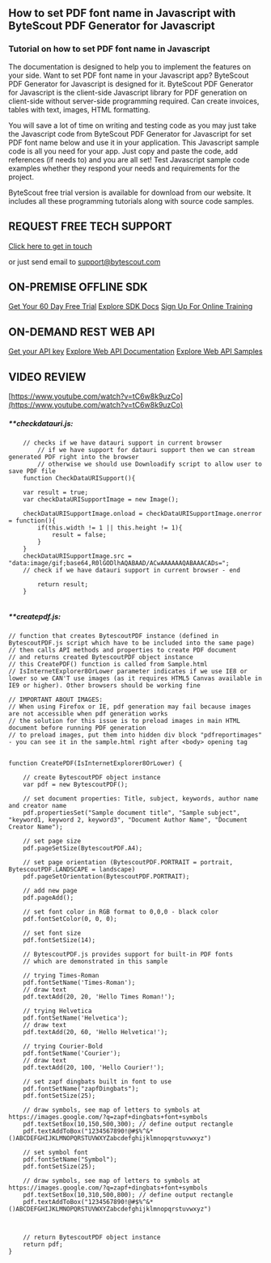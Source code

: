 ## How to set PDF font name in Javascript with ByteScout PDF Generator for Javascript

### Tutorial on how to set PDF font name in Javascript

The documentation is designed to help you to implement the features on your side. Want to set PDF font name in your Javascript app? ByteScout PDF Generator for Javascript is designed for it. ByteScout PDF Generator for Javascript is the client-side Javascript library for PDF generation on client-side without server-side programming required. Can create invoices, tables with text, images, HTML formatting.

You will save a lot of time on writing and testing code as you may just take the Javascript code from ByteScout PDF Generator for Javascript for set PDF font name below and use it in your application. This Javascript sample code is all you need for your app. Just copy and paste the code, add references (if needs to) and you are all set! Test Javascript sample code examples whether they respond your needs and requirements for the project.

ByteScout free trial version is available for download from our website. It includes all these programming tutorials along with source code samples.

## REQUEST FREE TECH SUPPORT

[Click here to get in touch](https://bytescout.zendesk.com/hc/en-us/requests/new?subject=ByteScout%20PDF%20Generator%20for%20Javascript%20Question)

or just send email to [support@bytescout.com](mailto:support@bytescout.com?subject=ByteScout%20PDF%20Generator%20for%20Javascript%20Question) 

## ON-PREMISE OFFLINE SDK 

[Get Your 60 Day Free Trial](https://bytescout.com/download/web-installer?utm_source=github-readme)
[Explore SDK Docs](https://bytescout.com/documentation/index.html?utm_source=github-readme)
[Sign Up For Online Training](https://academy.bytescout.com/)


## ON-DEMAND REST WEB API

[Get your API key](https://pdf.co/documentation/api?utm_source=github-readme)
[Explore Web API Documentation](https://pdf.co/documentation/api?utm_source=github-readme)
[Explore Web API Samples](https://github.com/bytescout/ByteScout-SDK-SourceCode/tree/master/PDF.co%20Web%20API)

## VIDEO REVIEW

[https://www.youtube.com/watch?v=tC6w8k9uzCo](https://www.youtube.com/watch?v=tC6w8k9uzCo)




<!-- code block begin -->

##### ****checkdatauri.js:**
    
```
	// checks if we have datauri support in current browser
        // if we have support for datauri support then we can stream generated PDF right into the browser
        // otherwise we should use Downloadify script to allow user to save PDF file
	function CheckDataURISupport(){

	var result = true;
	var checkDataURISupportImage = new Image();

	checkDataURISupportImage.onload = checkDataURISupportImage.onerror = function(){
		if(this.width != 1 || this.height != 1){
			result = false;
		}
	}
	checkDataURISupportImage.src = "data:image/gif;base64,R0lGODlhAQABAAD/ACwAAAAAAQABAAACADs=";
	// check if we have datauri support in current browser - end

		return result;
	}


```

<!-- code block end -->    

<!-- code block begin -->

##### ****createpdf.js:**
    
```
// function that creates BytescoutPDF instance (defined in BytescoutPDF.js script which have to be included into the same page)
// then calls API methods and properties to create PDF document
// and returns created BytescoutPDF object instance
// this CreatePDF() function is called from Sample.html
// IsInternetExplorer8OrLower parameter indicates if we use IE8 or lower so we CAN'T use images (as it requires HTML5 Canvas available in IE9 or higher). Other browsers should be working fine

// IMPORTANT ABOUT IMAGES: 
// When using Firefox or IE, pdf generation may fail because images are not accessible when pdf generation works
// the solution for this issue is to preload images in main HTML document before running PDF generation
// to preload images, put them into hidden div block "pdfreportimages" - you can see it in the sample.html right after <body> opening tag


function CreatePDF(IsInternetExplorer8OrLower) {

    // create BytescoutPDF object instance
    var pdf = new BytescoutPDF();

    // set document properties: Title, subject, keywords, author name and creator name
    pdf.propertiesSet("Sample document title", "Sample subject", "keyword1, keyword 2, keyword3", "Document Author Name", "Document Creator Name");

    // set page size
    pdf.pageSetSize(BytescoutPDF.A4);

    // set page orientation (BytescoutPDF.PORTRAIT = portrait, BytescoutPDF.LANDSCAPE = landscape)
    pdf.pageSetOrientation(BytescoutPDF.PORTRAIT);

    // add new page
    pdf.pageAdd();

    // set font color in RGB format to 0,0,0 - black color
    pdf.fontSetColor(0, 0, 0);

    // set font size
    pdf.fontSetSize(14);

    // BytescoutPDF.js provides support for built-in PDF fonts
    // which are demonstrated in this sample

    // trying Times-Roman
    pdf.fontSetName('Times-Roman');
    // draw text
    pdf.textAdd(20, 20, 'Hello Times Roman!');

    // trying Helvetica
    pdf.fontSetName('Helvetica');
    // draw text
    pdf.textAdd(20, 60, 'Hello Helvetica!');

    // trying Courier-Bold
    pdf.fontSetName('Courier');
    // draw text
    pdf.textAdd(20, 100, 'Hello Courier!');

    // set zapf dingbats built in font to use
    pdf.fontSetName("zapfDingbats");
    pdf.fontSetSize(25);

    // draw symbols, see map of letters to symbols at https://images.google.com/?q=zapf+dingbats+font+symbols
    pdf.textSetBox(10,150,500,300); // define output rectangle
    pdf.textAddToBox("1234567890!@#$%^&*()ABCDEFGHIJKLMNOPQRSTUVWXYZabcdefghijklmnopqrstuvwxyz")

    // set symbol font
    pdf.fontSetName("Symbol");
    pdf.fontSetSize(25);

    // draw symbols, see map of letters to symbols at https://images.google.com/?q=zapf+dingbats+font+symbols
    pdf.textSetBox(10,310,500,800); // define output rectangle
    pdf.textAddToBox("1234567890!@#$%^&*()ABCDEFGHIJKLMNOPQRSTUVWXYZabcdefghijklmnopqrstuvwxyz")

    

    // return BytescoutPDF object instance
    return pdf;
}


```

<!-- code block end -->